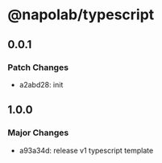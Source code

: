 # @napolab/typescript

## 0.0.1

### Patch Changes

- a2abd28: init

## 1.0.0

### Major Changes

- a93a34d: release v1 typescript template
